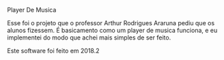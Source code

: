 Player De Musica

Esse foi o projeto que o professor Arthur Rodrigues Araruna pediu que os alunos fizessem.
É basicamento como um player de musica funciona, e eu implementei do modo que achei mais simples de ser feito.

Este software foi feito em 2018.2